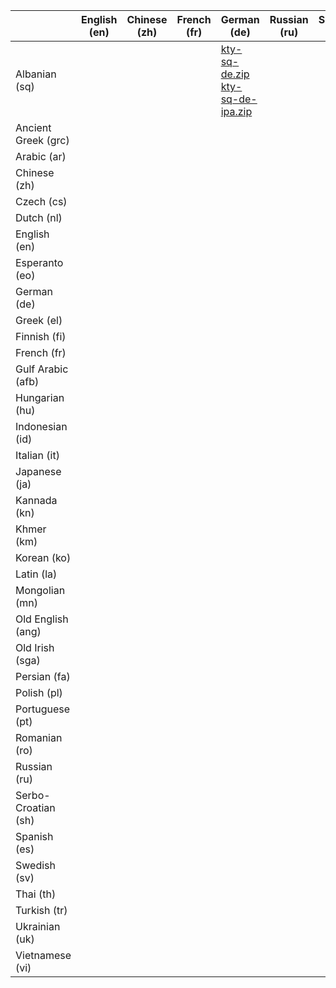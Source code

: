 | | English (en) | Chinese (zh) | French (fr) | German (de) | Russian (ru) | Spanish (es) | Merged IPA |
|---|---|---|---|---|---|---|---|
| Albanian (sq) |  |  |  |  [kty-sq-de.zip](https://github.com/themoeway/kaikki-to-yomitan/releases/latest/download/kty-sq-de.zip) </br> [kty-sq-de-ipa.zip](https://github.com/themoeway/kaikki-to-yomitan/releases/latest/download/kty-sq-de-ipa.zip) </br> |  |  |  [kty-sq-ipa.zip](https://github.com/themoeway/kaikki-to-yomitan/releases/latest/download/kty-sq-ipa.zip) </br>
| Ancient Greek (grc) |  |  |  |  |  |  | 
| Arabic (ar) |  |  |  |  |  |  | 
| Chinese (zh) |  |  |  |  |  |  | 
| Czech (cs) |  |  |  |  |  |  | 
| Dutch (nl) |  |  |  |  |  |  | 
| English (en) |  |  |  |  |  |  | 
| Esperanto (eo) |  |  |  |  |  |  | 
| German (de) |  |  |  |  |  |  | 
| Greek (el) |  |  |  |  |  |  | 
| Finnish (fi) |  |  |  |  |  |  | 
| French (fr) |  |  |  |  |  |  | 
| Gulf Arabic (afb) |  |  |  |  |  |  | 
| Hungarian (hu) |  |  |  |  |  |  | 
| Indonesian (id) |  |  |  |  |  |  | 
| Italian (it) |  |  |  |  |  |  | 
| Japanese (ja) |  |  |  |  |  |  | 
| Kannada (kn) |  |  |  |  |  |  | 
| Khmer (km) |  |  |  |  |  |  | 
| Korean (ko) |  |  |  |  |  |  | 
| Latin (la) |  |  |  |  |  |  | 
| Mongolian (mn) |  |  |  |  |  |  | 
| Old English (ang) |  |  |  |  |  |  | 
| Old Irish (sga) |  |  |  |  |  |  | 
| Persian (fa) |  |  |  |  |  |  | 
| Polish (pl) |  |  |  |  |  |  | 
| Portuguese (pt) |  |  |  |  |  |  | 
| Romanian (ro) |  |  |  |  |  |  | 
| Russian (ru) |  |  |  |  |  |  | 
| Serbo-Croatian (sh) |  |  |  |  |  |  | 
| Spanish (es) |  |  |  |  |  |  | 
| Swedish (sv) |  |  |  |  |  |  | 
| Thai (th) |  |  |  |  |  |  | 
| Turkish (tr) |  |  |  |  |  |  | 
| Ukrainian (uk) |  |  |  |  |  |  | 
| Vietnamese (vi) |  |  |  |  |  |  | 
